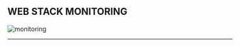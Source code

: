 WEB STACK MONITORING
------------------------------

![monitoring](https://s3.amazonaws.com/intranet-projects-files/holbertonschool-sysadmin_devops/281/hb3pAsO.png)


-------------------------------------------------------------------------------------------